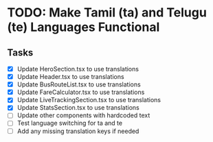 # TODO: Make Tamil (ta) and Telugu (te) Languages Functional

## Tasks
- [x] Update HeroSection.tsx to use translations
- [x] Update Header.tsx to use translations
- [x] Update BusRouteList.tsx to use translations
- [x] Update FareCalculator.tsx to use translations
- [x] Update LiveTrackingSection.tsx to use translations
- [x] Update StatsSection.tsx to use translations
- [ ] Update other components with hardcoded text
- [ ] Test language switching for ta and te
- [ ] Add any missing translation keys if needed
